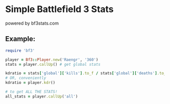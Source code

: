 # Simple Battlefield 3 Stats
powered by bf3stats.com

## Example:

```ruby
require 'bf3'

player = Bf3::Player.new('Raengr', '360')
stats = player.callUp() # get global stats

kdratio = stats['global']['kills'].to_f / stats['global']['deaths'].to_f
# OR, conveniently
kdratio = player.kdr()

# to get ALL THE STATS!
all_stats = player.callUp('all')
```